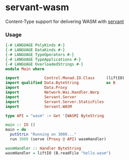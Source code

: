 # servant-wasm
Content-Type support for delivering WASM with [servant](https://github.com/haskell-servant/servant)

### Usage

```haskell
{-# LANGUAGE PolyKinds #-}
{-# LANGUAGE DataKinds #-}
{-# LANGUAGE TypeOperators #-}
{-# LANGUAGE TypeApplications #-}
{-# LANGUAGE OverloadedStrings #-}
module Main where

import           Control.Monad.IO.Class     (liftIO)
import qualified Data.ByteString            as B
import           Data.Proxy
import           Network.Wai.Handler.Warp
import           Servant.Server
import           Servant.Server.StaticFiles
import           Servant.WASM

type API = "wasm" :> Get '[WASM] ByteString

main :: IO ()
main = do
  putStrLn "Running on 3000..."
  run 3000 (serve (Proxy @ API) wasmHandler)

wasmHandler :: Handler ByteString
wasmHandler = liftIO (B.readFile "hello.wasm")
```
